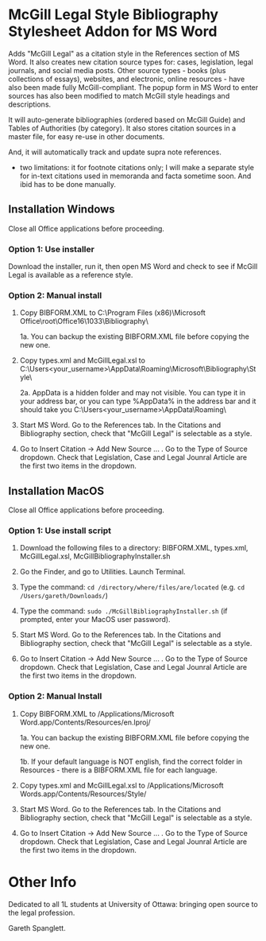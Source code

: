 # McGill Legal Style Bibliography Stylesheet Addon for MS Word

Adds "McGill Legal" as a citation style in the References section of MS Word.  It also creates new citation source types for:  cases, legislation, legal journals, and social media posts.  Other source types - books (plus collections of essays), websites, and electronic, online resources - have also been made fully McGill-compliant.  The popup form in MS Word to enter sources has also been modified to match McGill style headings and descriptions.

It will auto-generate bibliographies (ordered based on McGill Guide) and Tables of Authorities (by category).  It also stores citation sources in a master file, for easy re-use in other documents.

And, it will automatically track and update supra note references.

-  two limitations:  it for footnote citations only; I will make a separate style for in-text citations used in memoranda and facta sometime soon.  And ibid has to be done manually.

## Installation Windows

Close all Office applications before proceeding.

### Option 1:  Use installer

Download the installer, run it, then open MS Word and check to see if McGill Legal is available as a reference style.

### Option 2:  Manual install

1.  Copy BIBFORM.XML to C:\Program Files (x86)\Microsoft Office\root\Office16\1033\Bibliography\

    1a.  You can backup the existing BIBFORM.XML file before copying the new one.
    
2.  Copy types.xml and McGillLegal.xsl to C:\Users\<your_username>\AppData\Roaming\Microsoft\Bibliography\Style\

    2a.  AppData is a hidden folder and may not visible.  You can type it in your address bar, or you can type %AppData% in the address bar and it should take you C:\Users\<your_username>\AppData\Roaming\
    
3.  Start MS Word.  Go to the References tab.  In the Citations and Bibliography section, check that "McGill Legal" is selectable as a style.

4.  Go to Insert Citation ->  Add New Source ...  .  Go to the Type of Source dropdown.  Check that Legislation, Case and Legal Jounral Article are the first two items in the dropdown.


## Installation MacOS 

Close all Office applications before proceeding.

### Option 1:  Use install script

1.  Download the following files to a directory:  BIBFORM.XML, types.xml, McGillLegal.xsl, McGillBibliographyInstaller.sh

2.  Go the Finder, and go to Utilities.  Launch Terminal.

3.  Type the command: ```cd /directory/where/files/are/located``` (e.g. ```cd /Users/gareth/Downloads/```)

4.  Type the command:  ```sudo ./McGillBibliographyInstaller.sh``` (if prompted, enter your MacOS user password).

5.  Start MS Word.  Go to the References tab.  In the Citations and Bibliography section, check that "McGill Legal" is selectable as a style.

6.  Go to Insert Citation ->  Add New Source ...  .  Go to the Type of Source dropdown.  Check that Legislation, Case and Legal Jounral Article are the first two items in the dropdown.

### Option 2:  Manual Install


1.  Copy BIBFORM.XML to /Applications/Microsoft Word.app/Contents/Resources/en.lproj/

    1a.  You can backup the existing BIBFORM.XML file before copying the new one.
    
    1b.  If your default language is NOT english, find the correct folder in Resources - there is a BIBFORM.XML file for each language.
    
2.  Copy types.xml and McGillLegal.xsl to /Applications/Microsoft Words.app/Contents/Resources/Style/
       
3.  Start MS Word.  Go to the References tab.  In the Citations and Bibliography section, check that "McGill Legal" is selectable as a style.

4.  Go to Insert Citation ->  Add New Source ...  .  Go to the Type of Source dropdown.  Check that Legislation, Case and Legal Jounral Article are the first two items in the dropdown.


# Other Info

Dedicated to all 1L students at University of Ottawa: bringing open source to the legal profession.

Gareth Spanglett.
